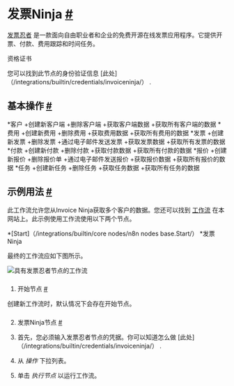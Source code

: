 


 发票Ninja
 [#](#发票忍者 "永久链接")
=====================================================



[发票忍者](https://www.invoiceninja.com/) 
 是一款面向自由职业者和企业的免费开源在线发票应用程序。它提供开票、付款、费用跟踪和时间任务。
 




 资格证书
 



 您可以找到此节点的身份验证信息
 [此处]（/integrations/builtin/credentials/invoiceninja/）
 .
 




 基本操作
 [#](#基本操作 "永久链接")
-----------------------------------------------------------


*客户
	+创建新客户端
	+删除客户端
	+获取客户端数据
	+获取所有客户端的数据
*费用
	+创建新费用
	+删除费用
	+获取费用数据
	+获取所有费用的数据
*发票
	+创建新发票
	+删除发票
	+通过电子邮件发送发票
	+获取发票数据
	+获取所有发票的数据
*付款
	+创建新付款
	+删除付款
	+获取付款数据
	+获取所有付款的数据
*报价
	+创建新报价
	+删除报价单
	+通过电子邮件发送报价
	+获取报价数据
	+获取所有报价的数据
*任务
	+创建新任务
	+删除任务
	+获取任务数据
	+获取所有任务的数据



 示例用法
 [#](#示例用法 "永久链接")
-----------------------------------------------------



 此工作流允许您从Invoice Ninja获取多个客户的数据。您还可以找到
 [工作流](https://n8n.io/workflows/534) 
 在本网站上。此示例使用工作流使用以下两个节点。
 


*[Start]（/integrations/builtin/core nodes/n8n nodes base.Start/）
*发票Ninja



 最终的工作流应如下图所示。
 



![具有发票忍者节点的工作流](https://d33wubrfki0l68.cloudfront.net/8b81c104b5439ff6c96d67f0e94f5aef73562498/33374/_images/integrations/builtin/app-nodes/invoiceninja/workflow.png)



### 
 1. 开始节点
 [#](#1-start-node "永久链接")



 创建新工作流时，默认情况下会存在开始节点。
 


### 
 2. 发票Ninja节点
 [#](#2-语音-ninja-node "永久链接")


1. 首先，您必须输入发票忍者节点的凭据。你可以知道怎么做
 [此处]（/integrations/builtin/credentials/invoiceninja/）
 .
2. 从
 *操作*
 下拉列表。
3. 单击
 *执行节点*
 以运行工作流。




